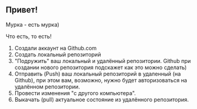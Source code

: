 ## Привет!

Мурка - есть мурка)

Что есть, то есть!

1. Создали аккаунт на Github.com
2. Создать локальный репозиторий
3. "Подружить" ваш локальный и удалённый репозитории. Github при создании нового репозитория подскажет как это можно сделать)
4. Отправить (Push) ваш локальный репозиторий в удаленный (на Github), при этом вам, возможно, нужно будет авторизоваться  на удалённом репозитории.
5. Провести изменения "с другого компьютера".
6. Выкачать (pull) актуальное состояние из удалённого репозитория.
